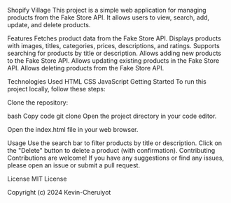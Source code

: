 Shopify Village
This project is a simple web application for managing products from the Fake Store API. It allows users to view, search, add, update, and delete products.

Features
Fetches product data from the Fake Store API.
Displays products with images, titles, categories, prices, descriptions, and ratings.
Supports searching for products by title or description.
Allows adding new products to the Fake Store API.
Allows updating existing products in the Fake Store API.
Allows deleting products from the Fake Store API.

Technologies Used
HTML
CSS
JavaScript
Getting Started
To run this project locally, follow these steps:

Clone the repository:

bash
Copy code
git clone
Open the project directory in your code editor.

Open the index.html file in your web browser.

Usage
Use the search bar to filter products by title or description.
Click on the "Delete" button to delete a product (with confirmation).
Contributing
Contributions are welcome! If you have any suggestions or find any issues, please open an issue or submit a pull request.

License
MIT License

Copyright (c) 2024 Kevin-Cheruiyot
